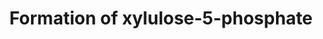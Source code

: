 ---
authors:
- ReactomeTeam
description: The conversion of D-glucuronate to D-xylulose-5-phosphate, an intermediate
  in the pentose phosphate pathway, proceeds via L-gulonate, 3-dehydro-L-gulonate,
  L-xylulose, xylitol, and D-xylulose (Wamelink et al. 2008). D-glucuronate can be
  generated via the degradation of glucuronidated proteins. This pathway would have
  the effect of returning it to the pentose phosphate pathway or glycolysis.  View
  original pathway at [http://www.reactome.org/PathwayBrowser/#DIAGRAM=5661270 Reactome].
last-edited: 2021-01-25
organisms:
- Homo sapiens
redirect_from:
- /index.php/Pathway:WP4068
- /instance/WP4068
schema-jsonld:
- '@context': https://schema.org/
  '@id': https://wikipathways.github.io/pathways/WP4068.html
  '@type': Dataset
  creator:
    '@type': Organization
    name: WikiPathways
  description: The conversion of D-glucuronate to D-xylulose-5-phosphate, an intermediate
    in the pentose phosphate pathway, proceeds via L-gulonate, 3-dehydro-L-gulonate,
    L-xylulose, xylitol, and D-xylulose (Wamelink et al. 2008). D-glucuronate can
    be generated via the degradation of glucuronidated proteins. This pathway would
    have the effect of returning it to the pentose phosphate pathway or glycolysis.  View
    original pathway at [http://www.reactome.org/PathwayBrowser/#DIAGRAM=5661270 Reactome].
  keywords:
  - AKR1A1
  - xylitol
  - H+
  - CO2
  - CRYL1 dimer
  - NADP+
  - SORD tetramer
  - 3-dehydro-L-gulonate
  - L-xylulose
  - KGPDC
  - D-glucuronate
  - L-gulonate
  - XYLB
  - DCXR tetramer
  - XY5P
  - 'CRYL1 '
  - NADH
  - NAD+
  - 'DCXR '
  - D-xylulose
  - 'Zn2+ '
  - NADPH
  - 'SORD '
  - ADP
  - ATP
  license: CC0
  name: Formation of xylulose-5-phosphate
seo: CreativeWork
title: Formation of xylulose-5-phosphate
wpid: WP4068
---